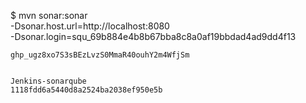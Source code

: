 $ mvn sonar:sonar \
    -Dsonar.host.url=http://localhost:8080 \
    -Dsonar.login=squ_69b884e4b8b67bba8c8a0af19bbdad4ad9dd4f13
    
    
    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
    
    
    Jenkins-sonarqube
    1118fdd6a5440d8a2524ba2038ef950e5b